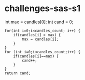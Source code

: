 # challenges-sas-s1
int max = candles[0];
    int cand = 0;


    for(int i=0;i<candles_count; i++) {
        if(candles[i] > max) {
            max = candles[i];
        }        
    }
    for (int i=0;i<candles_count;i++) {
        if(candles[i]==max) {
            cand++;
        }            
    }
    return cand;
    
